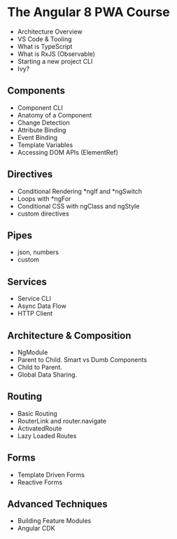 # The Angular 8 PWA Course

- Architecture Overview
- VS Code & Tooling
- What is TypeScript
- What is RxJS (Observable)
- Starting a new project CLI
- Ivy?

## Components

- Component CLI
- Anatomy of a Component
- Change Detection
- Attribute Binding
- Event Binding
- Template Variables
- Accessing DOM APIs (ElementRef)

## Directives

- Conditional Rendering *ngIf and *ngSwitch
- Loops with *ngFor
- Conditional CSS with ngClass and ngStyle
- custom directives


## Pipes

- json, numbers
- custom 


## Services

- Service CLI
- Async Data Flow
- HTTP Client



## Architecture & Composition

- NgModule
- Parent to Child. Smart vs Dumb Components
- Child to Parent. 
- Global Data Sharing. 

## Routing

- Basic Routing 
- RouterLink and router.navigate
- ActivatedRoute
- Lazy Loaded Routes

## Forms

- Template Driven Forms
- Reactive Forms

## Advanced Techniques

- Building Feature Modules
- Angular CDK

